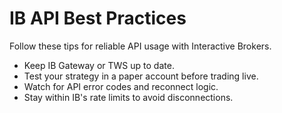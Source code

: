 # IB API Best Practices

Follow these tips for reliable API usage with Interactive Brokers.

- Keep IB Gateway or TWS up to date.
- Test your strategy in a paper account before trading live.
- Watch for API error codes and reconnect logic.
- Stay within IB's rate limits to avoid disconnections.
